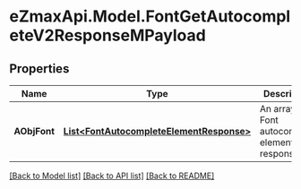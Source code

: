 
# eZmaxApi.Model.FontGetAutocompleteV2ResponseMPayload

## Properties

Name | Type | Description | Notes
------------ | ------------- | ------------- | -------------
**AObjFont** | [**List&lt;FontAutocompleteElementResponse&gt;**](FontAutocompleteElementResponse.md) | An array of Font autocomplete element response. | [optional] 

[[Back to Model list]](../README.md#documentation-for-models)
[[Back to API list]](../README.md#documentation-for-api-endpoints)
[[Back to README]](../README.md)

